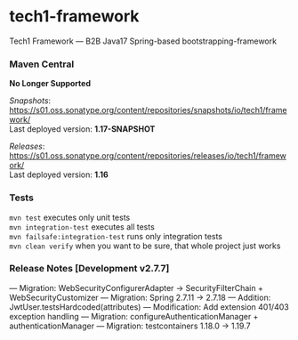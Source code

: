 # tech1-framework
Tech1 Framework — B2B Java17 Spring-based bootstrapping-framework 

### Maven Central
**No Longer Supported**

_Snapshots_: https://s01.oss.sonatype.org/content/repositories/snapshots/io/tech1/framework/  
Last deployed version: **1.17-SNAPSHOT**  

_Releases_: https://s01.oss.sonatype.org/content/repositories/releases/io/tech1/framework/  
Last deployed version: **1.16** 

### Tests
`mvn test` executes only unit tests  
`mvn integration-test` executes all tests  
`mvn failsafe:integration-test` runs only integration tests  
`mvn clean verify` when you want to be sure, that whole project just works  

### Release Notes [Development v2.7.7]
— Migration: WebSecurityConfigurerAdapter → SecurityFilterChain + WebSecurityCustomizer
— Migration: Spring 2.7.11 → 2.7.18
— Addition: JwtUser.testsHardcoded(attributes)
— Modification: Add extension 401/403 exception handling
— Migration: configureAuthenticationManager + authenticationManager
— Migration: testcontainers 1.18.0 → 1.19.7
